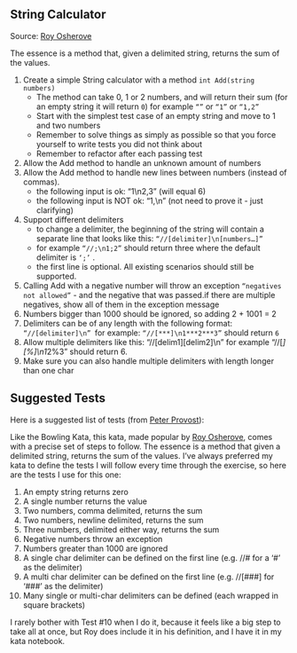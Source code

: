 String Calculator
---

Source: [Roy Osherove](http://osherove.com/tdd-kata-1/)

The essence is a method that, given a delimited string, returns the sum of the values. 

1. Create a simple String calculator with a method `int Add(string numbers)`
	- The method can take 0, 1 or 2 numbers, and will return their sum (for an empty string it will return `0`) for example `“”` or `“1”` or `“1,2”`
	- Start with the simplest test case of an empty string and move to 1 and two numbers
	- Remember to solve things as simply as possible so that you force yourself to write tests you did not think about
	- Remember to refactor after each passing test
1. Allow the Add method to handle an unknown amount of numbers
1. Allow the Add method to handle new lines between numbers (instead of commas).
	- the following input is ok:  “1\n2,3”  (will equal 6)
	- the following input is NOT ok:  “1,\n” (not need to prove it - just clarifying)
1. Support different delimiters
	- to change a delimiter, the beginning of the string will contain a separate line that looks like this:
   `“//[delimiter]\n[numbers…]”` 
	- for example `“//;\n1;2”` should return three where the default delimiter is `‘;’` .
	- the first line is optional. All existing scenarios should still be supported.
1. Calling Add with a negative number will throw an exception `“negatives not allowed”` - and the negative that was passed.if there are multiple negatives, show all of them in the exception message
1. Numbers bigger than 1000 should be ignored, so adding 2 + 1001  = 2
1. Delimiters can be of any length with the following format:  `“//[delimiter]\n” `for example: `“//[***]\n1***2***3”` should return `6`
1. Allow multiple delimiters like this:  “//[delim1][delim2]\n” for example “//[*][%]\n1*2%3” should return 6.
1. Make sure you can also handle multiple delimiters with length longer than one char

## Suggested Tests
Here is a suggested list of tests (from [Peter Provost](http://www.peterprovost.org/blog/2012/05/02/kata-the-only-way-to-learn-tdd)):

Like the Bowling Kata, this kata, made popular by [Roy Osherove](http://osherove.com/tdd-kata-1/), comes with a precise set of steps to follow. The essence is a method that given a delimited string, returns the sum of the values. I’ve always preferred my kata to define the tests I will follow every time through the exercise, so here are the tests I use for this one:

1. An empty string returns zero
1. A single number returns the value
1. Two numbers, comma delimited, returns the sum
1. Two numbers, newline delimited, returns the sum
1. Three numbers, delimited either way, returns the sum
1. Negative numbers throw an exception
1. Numbers greater than 1000 are ignored
1. A single char delimiter can be defined on the first line (e.g. //# for a ‘#’ as the delimiter)
1. A multi char delimiter can be defined on the first line (e.g. //[###] for ‘###’ as the delimiter)
1. Many single or multi-char delimiters can be defined (each wrapped in square brackets)

I rarely bother with Test #10 when I do it, because it feels like a big step to take all at once, but Roy does include it in his definition, and I have it in my kata notebook.
